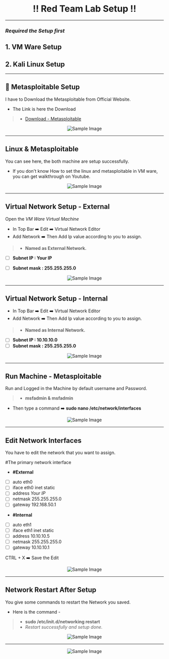 <h1 align="center">‼️ Red Team Lab Setup ‼️</h1>

---
### *Required the Setup first*
## 1. VM Ware Setup
## 2. Kali Linux Setup

---

## 🚀 Metasploitable Setup
I have to Download the Metasploitable from Official Website.

- The Link is here the Download
> - [ Download - Metasploitable ](https://sourceforge.net/projects/metasploitable/)


<div style="text-align: center;"><img src="https://github.com/Nikunj-Sahani/CRTA--Certified_Red_Team_Analyst/blob/main/Study%20Material/Images/EI-1.png" alt="Sample Image"></div>

---
## Linux & Metasploitable
You can see here, the both machine are setup successfully.
 - If you don't know How to set the linux and metasploitable in VM ware, you can get walkthrough on Youtube.

<div style="text-align: center;"><img src="https://github.com/Nikunj-Sahani/CRTA--Certified_Red_Team_Analyst/blob/main/Study%20Material/Images/EI-2.png" alt="Sample Image"></div>

---
## Virtual Network Setup - External
Open the *VM Ware Virtual Machine*

- In Top Bar ➡️ Edit ➡️ Virtual Network Editor
- Add Network ➡️ Then Add Ip value according to you to assign.
> - **Named as External Network.**
  
 - [ ] **Subnet IP : Your IP**
 - [ ] **Subnet mask : 255.255.255.0**


<div style="text-align: center;"><img src="https://github.com/Nikunj-Sahani/CRTA--Certified_Red_Team_Analyst/blob/main/Study%20Material/Images/EI-3.png" alt="Sample Image"></div>

---
## Virtual Network Setup - Internal

- In Top Bar ➡️ Edit ➡️ Virtual Network Editor
- Add Network ➡️ Then Add Ip value according to you to assign.
> - **Named as Internal Network.**
  
 - [ ] **Subnet IP : 10.10.10.0**
 - [ ] **Subnet mask : 255.255.255.0**
       
<div style="text-align: center;"><img src="https://github.com/Nikunj-Sahani/CRTA--Certified_Red_Team_Analyst/blob/main/Study%20Material/Images/EI-4.png" alt="Sample Image"></div>

---
## Run Machine - Metasploitable
Run and Logged in the Machine by default username and Password.
  > - **msfadmin & msfadmin**
- Then type a command ➡️ **sudo nano /etc/network/interfaces**
  
<div style="text-align: center;"><img src="https://github.com/Nikunj-Sahani/CRTA--Certified_Red_Team_Analyst/blob/main/Study%20Material/Images/EI-5.png" alt="Sample Image"></div>

---
## Edit Network Interfaces
You have to edit the network that you want to assign.

#The primary network interface
- **#External**
- [ ] auto eth0
- [ ] iface eth0 inet static
- [ ] address *Your IP*
- [ ] netmask 255.255.255.0
- [ ] gateway 192.168.50.1
- **#Internal**
- [ ] auto eth1
- [ ] iface eth1 inet static
- [ ] address 10.10.10.5
- [ ] netmask 255.255.255.0
- [ ] gateway 10.10.10.1

CTRL + X ➡️  Save the Edit
<div style="text-align: center;"><img src="https://github.com/Nikunj-Sahani/CRTA--Certified_Red_Team_Analyst/blob/main/Study%20Material/Images/EI-6.png" alt="Sample Image"></div>

---
## Network Restart After Setup
You give some commands to restart the Network you saved.

- Here is the command -
> - **sudo /etc/init.d/networking restart**
> - *Restart successfully and setup done.*

<div style="text-align: center;"><img src="https://github.com/Nikunj-Sahani/CRTA--Certified_Red_Team_Analyst/blob/main/Study%20Material/Images/EI-7.png" alt="Sample Image"></div>

---

<div style="text-align: center;"><img src="https://github.com/Nikunj-Sahani/CRTA--Certified_Red_Team_Analyst/blob/main/Study%20Material/Images/EI-8.png" alt="Sample Image"></div>
